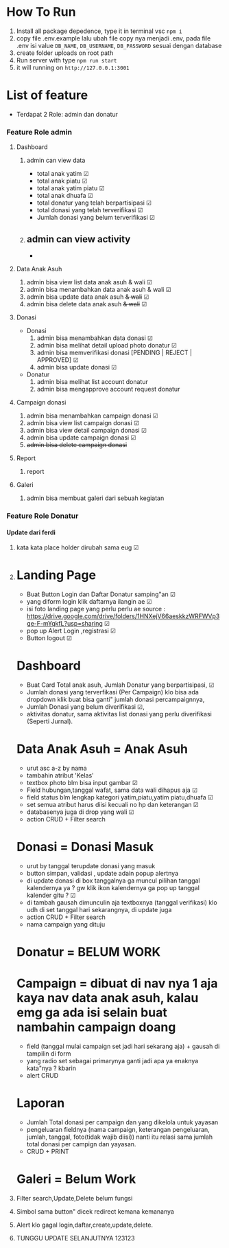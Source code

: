 # How To Run

1. Install all package depedence, type it in terminal vsc `npm i`
2. copy file .env.example lalu ubah file copy nya menjadi .env, pada file .env isi value `DB_NAME`, `DB_USERNAME`, `DB_PASSWORD` sesuai dengan database
3. create folder uploads on root path
4. Run server with type `npm run start`
5. it will running on `http://127.0.0.1:3001`

# List of feature

- Terdapat 2 Role: admin dan donatur

### Feature Role admin

1. Dashboard

   1. admin can view data

      - total anak yatim &#9745;
      - total anak piatu &#9745;
      - total anak yatim piatu &#9745;
      - total anak dhuafa &#9745;
      - total donatur yang telah berpartisipasi &#9745;
      - total donasi yang telah terverifikasi &#9745;
      - Jumlah donasi yang belum terverifikasi &#9745;

   1. ## admin can view activity

      -

1. Data Anak Asuh
   1. admin bisa view list data anak asuh & wali &#9745;
   1. admin bisa menambahkan data anak asuh & wali &#9745;
   1. admin bisa update data anak asuh <s>& wali</s> &#9745;
   1. admin bisa delete data anak asuh <s>& wali</s> &#9745;
1. Donasi
   - Donasi
     1. admin bisa menambahkan data donasi &#9745;
     1. admin bisa melihat detail upload photo donatur &#9745;
     1. admin bisa memverifikasi donasi [PENDING | REJECT | APPROVED] &#9745;
     1. admin bisa update donasi &#9745;
   - Donatur
     1. admin bisa melihat list account donatur
     1. admin bisa mengapprove account request donatur
1. Campaign donasi
   1. admin bisa menambahkan campaign donasi &#9745;
   1. admin bisa view list campaign donasi &#9745;
   1. admin bisa view detail campaign donasi &#9745;
   1. admin bisa update campaign donasi &#9745;
   1. <s>admin bisa delete campaign donasi</s>
1. Report
   1. report
1. Galeri
   1. admin bisa membuat galeri dari sebuah kegiatan

### Feature Role Donatur

#### Update dari ferdi

1. kata kata place holder dirubah sama eug &#9745;

2. # Landing Page

   - Buat Button Login dan Daftar Donatur samping"an &#9745;
   - yang diform login klik daftarnya ilangin ae &#9745;
   - isi foto landing page yang perlu perlu ae source : <https://drive.google.com/drive/folders/1HNXejV66aeskkzWRFWVp3ge-F-mYqkfL?usp=sharing> &#9745;
   - pop up Alert Login ,registrasi &#9745;
   - Button logout &#9745;

   # Dashboard

   - Buat Card Total anak asuh, Jumlah Donatur yang berpartisipasi, &#9745;
   - Jumlah donasi yang terverfikasi (Per Campaign) klo bisa ada dropdown klik buat bisa ganti" jumlah donasi percampaignnya,
   - Jumlah Donasi yang belum diverifikasi &#9745;,
   - aktivitas donatur, sama aktivitas list donasi yang perlu diverifikasi (Seperti Jurnal).

   # Data Anak Asuh = Anak Asuh

   - urut asc a-z by nama
   - tambahin atribut 'Kelas'
   - textbox photo blm bisa input gambar &#9745;
   - Field hubungan,tanggal wafat, sama data wali dihapus aja &#9745;
   - field status blm lengkap kategori yatim,piatu,yatim piatu,dhuafa &#9745;
   - set semua atribut harus diisi kecuali no hp dan keterangan &#9745;
   - databasenya juga di drop yang wali &#9745;
   - action CRUD + Filter search

   # Donasi = Donasi Masuk

   - urut by tanggal terupdate donasi yang masuk
   - button simpan, validasi , update adain popup alertnya
   - di update donasi di box tanggalnya ga muncul pilihan tanggal kalendernya ya ? gw klik ikon kalendernya ga pop up tanggal kalender gitu ? &#9745;
   - di tambah gausah dimunculin aja textboxnya (tanggal verifikasi) klo udh di set tanggal hari sekarangnya, di update juga
   - action CRUD + Filter search
   - nama campaign yang dituju

   # Donatur = BELUM WORK

   # Campaign = dibuat di nav nya 1 aja kaya nav data anak asuh, kalau emg ga ada isi selain buat nambahin campaign doang

   - field (tanggal mulai campaign set jadi hari sekarang aja) + gausah di tampilin di form
   - yang radio set sebagai primarynya ganti jadi apa ya enaknya kata"nya ? kbarin
   - alert CRUD

   # Laporan

   - Jumlah Total donasi per campaign dan yang dikelola untuk yayasan
   - pengeluaran fieldnya (nama campaign, keterangan pengeluaran, jumlah, tanggal, foto(tidak wajib diisi)) nanti itu relasi sama jumlah total donasi per campign dan yayasan.
   - CRUD + PRINT

   # Galeri = Belum Work

3. Filter search,Update,Delete belum fungsi
4. Simbol sama button" dicek redirect kemana kemananya
5. Alert klo gagal login,daftar,create,update,delete.
6. TUNGGU UPDATE SELANJUTNYA
   123123
